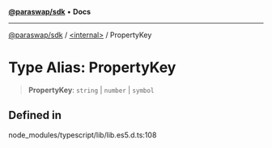 [**@paraswap/sdk**](../../README.md) • **Docs**

***

[@paraswap/sdk](../../globals.md) / [\<internal\>](../README.md) / PropertyKey

# Type Alias: PropertyKey

> **PropertyKey**: `string` \| `number` \| `symbol`

## Defined in

node\_modules/typescript/lib/lib.es5.d.ts:108
